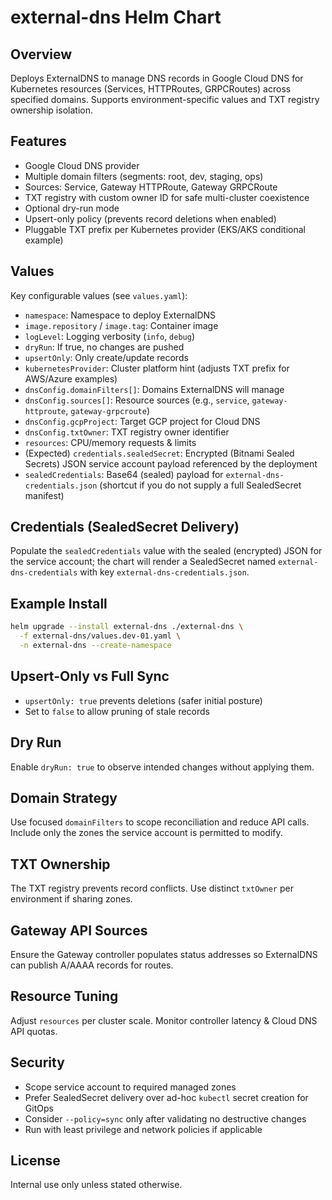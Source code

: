 # external-dns Helm Chart

## Overview
Deploys ExternalDNS to manage DNS records in Google Cloud DNS for Kubernetes resources (Services, HTTPRoutes, GRPCRoutes) across specified domains. Supports environment-specific values and TXT registry ownership isolation.

## Features
- Google Cloud DNS provider
- Multiple domain filters (segments: root, dev, staging, ops)
- Sources: Service, Gateway HTTPRoute, Gateway GRPCRoute
- TXT registry with custom owner ID for safe multi-cluster coexistence
- Optional dry-run mode
- Upsert-only policy (prevents record deletions when enabled)
- Pluggable TXT prefix per Kubernetes provider (EKS/AKS conditional example)

## Values
Key configurable values (see `values.yaml`):
- `namespace`: Namespace to deploy ExternalDNS
- `image.repository` / `image.tag`: Container image
- `logLevel`: Logging verbosity (`info`, `debug`)
- `dryRun`: If true, no changes are pushed
- `upsertOnly`: Only create/update records
- `kubernetesProvider`: Cluster platform hint (adjusts TXT prefix for AWS/Azure examples)
- `dnsConfig.domainFilters[]`: Domains ExternalDNS will manage
- `dnsConfig.sources[]`: Resource sources (e.g., `service`, `gateway-httproute`, `gateway-grpcroute`)
- `dnsConfig.gcpProject`: Target GCP project for Cloud DNS
- `dnsConfig.txtOwner`: TXT registry owner identifier
- `resources`: CPU/memory requests & limits
- (Expected) `credentials.sealedSecret`: Encrypted (Bitnami Sealed Secrets) JSON service account payload referenced by the deployment
- `sealedCredentials`: Base64 (sealed) payload for `external-dns-credentials.json` (shortcut if you do not supply a full SealedSecret manifest)

## Credentials (SealedSecret Delivery)
Populate the `sealedCredentials` value with the sealed (encrypted) JSON for the service account; the chart will render a SealedSecret named `external-dns-credentials` with key `external-dns-credentials.json`.

## Example Install
```bash
helm upgrade --install external-dns ./external-dns \
  -f external-dns/values.dev-01.yaml \
  -n external-dns --create-namespace
```

## Upsert-Only vs Full Sync
- `upsertOnly: true` prevents deletions (safer initial posture)
- Set to `false` to allow pruning of stale records

## Dry Run
Enable `dryRun: true` to observe intended changes without applying them.

## Domain Strategy
Use focused `domainFilters` to scope reconciliation and reduce API calls. Include only the zones the service account is permitted to modify.

## TXT Ownership
The TXT registry prevents record conflicts. Use distinct `txtOwner` per environment if sharing zones.

## Gateway API Sources
Ensure the Gateway controller populates status addresses so ExternalDNS can publish A/AAAA records for routes.

## Resource Tuning
Adjust `resources` per cluster scale. Monitor controller latency & Cloud DNS API quotas.

## Security
- Scope service account to required managed zones
- Prefer SealedSecret delivery over ad-hoc `kubectl` secret creation for GitOps
- Consider `--policy=sync` only after validating no destructive changes
- Run with least privilege and network policies if applicable

## License
Internal use only unless stated otherwise.
